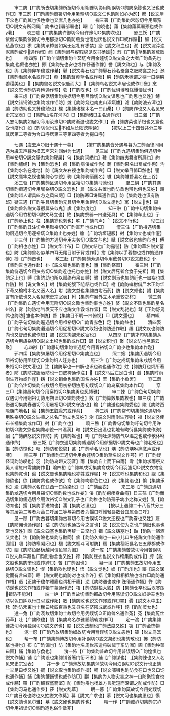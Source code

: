 <!-- { "loadSidebar": true } -->
　　审二防【广韵所去切集韵所据切今用朔豫切协用朔误切○韵防条陈也又记也或作□】审三恕【广韵集韵商署切今用暑豫切○説文仁也韵防如心为恕】庶【说文屋下众也广韵冀也侈也幸也又庶几也亦姓】
　　禅三署【广韵集韵常恕切今用蜀豫切○説文有所网属广韵书也署部署也】曙【广韵晓也】藷【集韵藷藇署预也或作薯】
　　晓三嘘【广韵集韵许御切今用许豫切○集韵吹也】
　　影三饫【广韵依倨切集韵依据切今用郁据切○韵防燕食也饱也厌也説文作□或作饇】醧【説文私燕饮也】棜【集韵承樽噐如案无足礼有棜禁】瘀【説文积血也】淤【説文淀滓浊泥集韵或作通作阏】阏【集韵阏与容暇貌见汉书杨雄】菸【广韵草集韵蔫菸败也】
　　喩四豫【广韵羊洳切集韵羊茹切今用余遽切○説文象之大者广韵备先也集韵也叙也亦姓】预【集韵先也安也或作忬通作豫】誉【説文称也】与【集韵及也】舆【集韵舁车也或作轝】礜【説文毒石也广韵礜石药名蚕食之肥防食之死】滪【集韵灎滪水名或作□】藇【集韵藷藇草名或作蓣】穥【韵防禾稼谓之穥一曰穥穥黍稷美也】【集韵兽名説文似鹿而大】【集韵鸟名説文卑居也或作□鸒】悆【説文忘也韵防喜也通作豫】欤【广韵叹也】悇【广韵忧惧博雅悇憛懐忧也】
　　来三虑【广韵良倨切集韵良据切今用吕豫切○説文谋思也广韵思也又姓】鑢【説文错铜钺也集韵或作铝防】爈【韵防烧也南史山泽熂爈】滤【韵防漉去滓也】勴【韵防助也又賛也勉也】櫖【集韵诸櫖木名一曰山櫐】□【韵防诈也又人名见宋史宗室表】□【集韵山名在河内】□【集韵诸□虫名通作虑】
　　日三洳【广韵人恕切集韵如居切今用汝豫切○韵防渐湿也説文作□】茹【韵防菜也茅根也又食也受也度也】如【韵防似也左不如从长陆徳眀读】
　　【按以上二十四音共分三等其居第二等者为合口呼居第三等第四等者为撮口呼】

　　七遇【虞去声○旧十遇十一暮】
　　【按广韵集韵皆分遇与暮为二韵而律同用遇为虞去声暮为模去声宋刘渊倂为七遇】
　　见三屦【广韵九遇切集韵俱遇切今用举裕切○説文履也集韵鞮属】句【集韵词絶也】鞻【集韵四夷舞者所扉也】絇【集韵纑绳】怐【集韵恐也】痀【集韵病偻或作佝】蒟【集韵果名出蜀或作枸】泃【集韵水名在北地】防【説文左右视也集韵或作奭】□【説文举目惊□然也】瞿【説文鹰隼之视也集韵心惊貌】驹【集韵驹丽国名】雊【集韵雊瞀县名在上谷】
　　溪三驱【广韵集韵区遇切今用区裕切○集韵马驰也】
　　羣三惧【广韵其遇切集韵衢遇切今用局裕切○説文恐也】具【説文共置也韵防备也辨也俱也又姓】飓【集韵越人谓具四方之风曰飓】□【韵防寒□饼属通作具】防【集韵姓也汉有防邱】疑三遇【广韵牛具切集韵元具切今用鱼惧切○説文逢也】寓【説文也】禺【集韵兽名説文母猴属头似鬼】虞【集韵度也】
　　知三驻【广韵中句切集韵株遇切今用竹裕切○説文马立也】鉒【集韵祭器一曰送死具】軴【集韵车止也】亍【广韵歩止也】柱【集韵牚也刺也】咮【广韵鸟声】【説文不行也】
　　彻三闰【广韵集韵丑注切今用黜裕切○广韵直开也或作□】
　　澄三住【广韵持遇切集韵厨遇切今用逐裕切○集韵止也亦姓】牏【广韵筑垣短版】尌【集韵立也或作侸】
　　非三付【广韵集韵方遇切今用夫务切○説文与也】赋【説文敛也集韵布也】傅【广韵相也亦姓】□【説文华叶布】□【説文结也广韵露髻】防【集韵草名説文葍也】防【集韵兽名似羊四耳无尾目附于背或作】拊【集韵以手着物也或作捬通作傅】搏【广韵击也】
　　敷三赴【广韵集韵芳遇切今用敷务切○説文趋也】讣【集韵告也通作赴】仆【説文顿也集韵僵也】簠【集韵祭器】
　　奉三附【广韵集韵符遇切今用扶务切○集韵近也托也亦姓】祔【説文后死者合食于先祖】跗【集韵足上也】赙【集韵助也所以赠终布帛曰赙】驸【説文副马也集韵近也一曰疾也或作防】鲋【说文鱼名】蚹【集韵蛇腹下龃龉也或作□】柎【韵防楄柎借尸木正韵华下蕚又榆柎木名又医人名】坿【説文益也集韵白坿石药】防【説文颊也】詂【集韵言有所依也又人名见宋史宗室表】軵【集韵车厢外立木承重较之材】
　　微三务【广韵集韵亡遇切今用无附切○説文趣也集韵事也亦姓】婺【説文不繇也集韵星名州名】雾【韵防地气发天不应也説文作霚或作雺】骛【説文乱驰也】鹜【正韵舒凫鸭也韵防雏也本作防】瞀【集韵目不眀一曰俯视】□【説文彊也】
　　精四緅【广韵子句切集韵逡遇切今用祖裕切○广韵青赤色】足【集韵益也】
　　清四娶【广韵七句切集韵遵遇切今用促裕切○説文取妇也韵防通作取】趣【説文疾也韵防向也又督廹也或作趋】覰【説文拘覰未致宻也】
　　从四埾【广韵才句切集韵从遇切今用族裕切○説文土积也集韵或作□】冣【説文积也】聚【説文防也邑落云聚】
　　心四尠【广韵思句切集韵宣遇切今用胥裕切○广韵少也集韵本作尟】
　　邪四续【集韵辞屡切今用徐裕切○集韵连也】
　　照二媰【集韵仄遇切今用阻裕切协用阻误切○集韵妇人妊身也】
　　照三注【广韵之戍切集韵朱戍切今用朱裕切○説文灌也】注【韵防挐也一曰解也识也疏也通作注】炷【韵防灯也烬所著者】防【韵防戎服蔽防也一曰皮袴通作注】【説文马后左足白也】澍【集韵时雨澍生万物或作霔】铸【説文销金也集韵国名亦姓】罜【集韵小鱼罟】
　　穿二菆【广韵刍注切集韵刍数切今用初裕切协用初误切○广韵鸟窠集韵本作□】
　　穿三□【集韵昌句切今用穿裕切○集韵勇也见博雅】
　　审二捒【广韵色句切集韵双遇切今用朔裕切协用朔误切○集韵装也】数【广韵算数集韵枚也】审三戍【广韵伤遇切集韵舂遇切今用暑裕切○説文守边也】输【广韵送也集韵委也】隃【韵防西隃鴈门地名】腧【集韵五脏腧穴或作俞】
　　禅三树【广韵常句切集韵殊遇切今用殊裕切○説文生植之总名广韵立也又姓】澍【説文时雨澍生万物】裋【説文竖使布长襦集韵或作□】尌【广韵立也】
　　晓三煦【广韵香句切集韵吁句切今用许裕切○説文烝也集韵赤貌一曰温润】昫【説文日出温也北地有昫衍县集韵或作朐】酗【广韵醉怒説文作防】姁【集韵妪也】呴【广韵吐沫韵防气以温之也或作欨休咻通作煦】
　　影三妪【广韵衣遇切集韵威遇切今用郁据切○説文母也广韵老妪也】饇【韵防饱也】呕【韵防和悦貌】蓲【广韵草名荎也】燠【韵防燠咻痛念声或作噢】
　　喻三芋【广韵集韵王遇切今用余遽切○集韵草名説文作芌】吁【广韵疑怪词韵防叹也】羽【韵防鸟翅又羽音】雨【集韵自上而下曰雨】雩【集韵求雨祭又吴人谓虹曰雩韵防作】喻四裕【广韵羊戍切集韵俞戍切今用羽遽切○説文衣物饶也集韵寛也】谕【説文告也集韵晓也亦姓或作喻】吁【説文呼也集韵和也】觎【集韵欲也】欲【韵防贪也或作欲】俞【集韵呴俞色仁也】谀【集韵谄也】愉【集韵乐也】渝【集韵水名在辽西一曰色染也】□【广韵面衣】
　　来三屡【广韵良遇切集韵龙遇切今用吕裕切○集韵数也或作娄】偻【韵防痀瘘身曲病】日三孺【广韵而遇切集韵儒遇切今用汝裕切○説文乳子也广韵稚也韵防孺子幼小之称又姓】乳【韵防育也】擩【集韵手进物也】濡【集韵沾湿也】
　　【按以上遇韵二十八音共分三等其居第二等者为合口呼居三等与第四者为撮口呼惟轻唇数音宜属合口呼】
　　见一顾【广韵古暮切集韵古慕切今用古误切○説文还视也广韵眷也又姓】雇【韵防佣也通作顾】诂【韵防训也通古今之言也】故【説文使为之也广韵旧也事也常也又姓】固【説文四塞也集韵再辞一曰坚也】锢【説文铸塞也】酤【韵防一宿酒又卖也】沽【韵防略也集韵与酤同】痼【韵防久病也一曰小儿口生疮説文作防通作固锢】凅【韵防寒凝闭也】棝【説文棝斗可射防】稒【集韵稒阳县名在五原郡或作防】鲴【韵防鱼肠杭越间谓鱼胃为鲴】
　　溪一库【广韵集韵苦故切今用苦误切○説文兵车藏也广韵贮物舍也又姓】袴【韵防胫衣也説文作绔集韵或作】胯【説文股也集韵奎也或作跨□】苦【广韵困也】
　　疑一误【广韵集韵五故切今用五路切○説文谬也】悮【集韵欺也疑也】悟【説文觉也】娱【广韵乐也】寤【説文寐觉而有言曰寤】晤【説文眀也韵防对也或作旿】捂【集韵斜相抵触也或作□韵防通作梧】逜【正韵干也尔雅寤也谓相干寤】遻【韵防遇也或作迕俉通作牾】忤【韵防逆也説文作啎或作牾午蘁通作迕】梧【韵防魁梧大貌】防【集韵仓卒也后汉寒朗错防不能对】
　　端一妒【广韵当故切集韵都故切今用笃误切○説文妇妒夫也韵防以色曰妒以行曰忌或作妬】斁【韵防败也説文作殬或作□睾】蠹【説文木中虫】秅【韵防禾束也十稯曰秅四百秉也又县名在济隂成武或作秺】姹【韵防羙女也】
　　透一兔【广韵汤故切集韵土故切今用秃误切○正韵兽名通作菟】菟【集韵菟丝药草】吐【广韵欧也】鵵【集韵鸟名尔雅鶅鵵轨或作□】
　　定一渡【广韵集韵徒故切今用独误切○説文济也】度【説文法制也广韵法度又姓】镀【广韵金饰物也】
　　泥一怒【广韵乃故切集韵奴故切今用弩误切○説文恚也】笯【説文鸟笼也】
　　帮一布【广韵集韵博故切今用补误切○説文枲织也集韵散也】抪【韵防撃也持也】布【广韵偏也】防【集韵地名周世宗遣将破贼于东防洲】圃【集韵种菜曰圃】餔【集韵与食也】
　　滂一怖【广韵集韵普故切今用普误切○广韵惶惧也説文作悑】铺【广韵设也集韵铺首箸门衔环者】誧【广韵谋也】【集韵諌也又人名见宋史宗室表】
　　并一步【广韵薄故切集韵蒲故切今用泊误切○説文行也正韵一举足曰步又姓】捕【説文取也集韵或作搏】哺【説文哺咀也韵防食在口也又口饲也通作餔】餔【集韵餹餔饵也或作防□】酺【集韵为人物灾害之神一曰防聚饮食也或作脯】鞴【广韵鞴靫盛箭室】防【集韵舟也杨雄方言艇短而深谓之防或作防】□【集韵习马也通作步】荹【説文乱草】
　　眀一暮【广韵集韵莫故切今用姥误切○广韵日晚也防也又姓説文作莫】募【説文广求也】慕【説文习也集韵思也】慔【説文勉也见尔雅】墓【説文邱也集韵葬也】
　　精一作【广韵臧祚切集韵宗祚切今用祖误切○集韵造也俗作做非】
